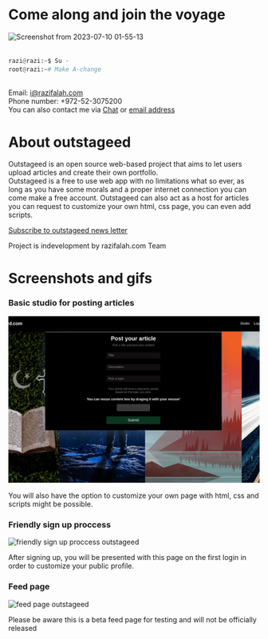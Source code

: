 <h1>Come along and join the voyage</h1>



![Screenshot from 2023-07-10 01-55-13](https://github.com/RaziFalah/RaziFalah/assets/92949627/850204c7-6223-4e5d-a3b2-597e47b9cab8)

```py

razi@razi:~$ Su -
root@razi:~# Make A-change



```

Email: i@razifalah.com<br>
Phone number: +972-52-3075200<br>
You can also contact me via [Chat](https://razifalah.com/Contact/) or [email address](mailto:i@razifalah.com)


<h1>About outstageed</h1>
Outstageed is an open source web-based project that aims to let users upload articles and create their own portfollo. <br>
Outstageed is a free to use web app with no limitations what so ever, as long as you have some morals and a proper internet connection
you can come make a free account. Outstageed can also act as a host for articles you can request to customize your own html, css page, you can even add scripts.

[Subscribe to outstageed news letter](https://razifalah.github.io/Outstageed.com/)


Project is indevelopment by razifalah.com Team


<h1>Screenshots and gifs</h1>

<h3>Basic studio for posting articles</h3>

<img src="https://github.com/RaziFalah/Outstageed.com/blob/main/snaps/studio.gif" alt="Basic studio outstageed">
<p>You will also have the option to customize your own page with html, css and scripts might be possible.</p>

<h3>Friendly sign up proccess</h3>
<img src="https://github.com/RaziFalah/Outstageed.com/assets/92949627/b87934c8-5496-419e-b6cb-0a2525c30db9" alt="friendly sign up proccess outstageed">
<p>After signing up, you will be presented with this page on the first login in order to customize your public profile.</p>


<h3>Feed page</h3>
<img src="https://github.com/RaziFalah/Outstageed.com/assets/92949627/8504f5a0-f76a-4776-9696-1ebc657045de" alt="feed page outstageed">
<p>Please be aware this is a beta feed page for testing and will not be officially released</p>




